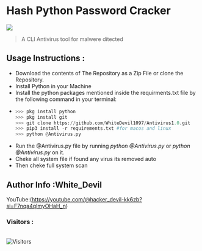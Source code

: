 # Hash Python Password Cracker
<img src="Antivirus.jpg"><br>
>A CLI Antivirus tool for malwere ditected

## Usage Instructions :

- Download the contents of The Repository as a Zip File or clone the Repository.
- Install Python in your Machine 
- Install the python packages mentioned inside the requirments.txt file by the following command in your terminal:
-   ```python
    >>> pkg install python
    >>> pkg install git
    >>> git clone https://github.com/WhiteDevil1097/Antivirus1.0.git
    >>> pip3 install -r requirements.txt #for macos and linux
    >>> python @Antivirus.py
    ``` 
- Run the @Antivirus.py file by running <i>python @Antivirus.py </i> or <i>python @Antivirus.py</i> on it.
- Cheke all system file if found any virus its removed auto
- Then cheke full system scan 

## Author Info :White_Devil
YouTube:(https://youtube.com/@hacker_devil-kk6zb?si=F7nqa4qlmyOHaH_n)
<br>

<h3>Visitors :</h3>
<br>
<img src="https://profile-counter.glitch.me/whitedevil1097/count.svg" alt="Visitors">
